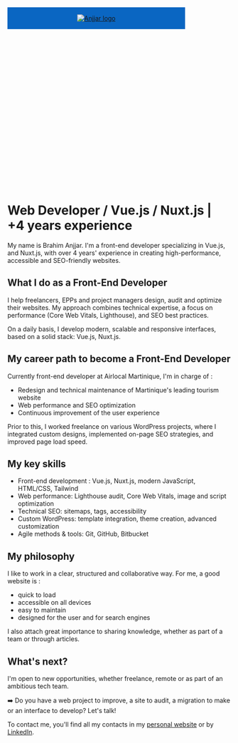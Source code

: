 

<svg fill="none" viewBox="0 0 400 400" width="400" height="400" xmlns="http://www.w3.org/2000/svg">
    <foreignObject width="100%" height="100%">
        <div xmlns="http://www.w3.org/1999/xhtml">
            <style>
                .logo-wrapper {
                display: flex;
                justify-content: center;
                padding: 16px;
                background-color: #0a66c2;
            }
            </style>
            <div class="logo-wrapper">
    <a href="https://anjjar.com/">
        <img src="https://anjjar.com/logo.webp" alt="Anjjar logo"style="max-width: 100%;">
    </a>
</div>
        </div>
    </foreignObject>
</svg>
        
# Web Developer / Vue.js / Nuxt.js | +4 years experience

My name is Brahim Anjjar. I'm a front-end developer specializing in Vue.js, and Nuxt.js, with over 4 years' experience in creating high-performance, accessible and SEO-friendly websites.

## What I do as a Front-End Developer

I help freelancers, EPPs and project managers design, audit and optimize their websites. My approach combines technical expertise, a focus on performance (Core Web Vitals, Lighthouse), and SEO best practices.

On a daily basis, I develop modern, scalable and responsive interfaces, based on a solid stack: Vue.js, Nuxt.js.

## My career path to become a Front-End Developer

Currently front-end developer at Airlocal Martinique, I'm in charge of :

- Redesign and technical maintenance of Martinique's leading tourism website
- Web performance and SEO optimization
- Continuous improvement of the user experience

Prior to this, I worked freelance on various WordPress projects, where I integrated custom designs, implemented on-page SEO strategies, and improved page load speed.

## My key skills

- Front-end development : Vue.js, Nuxt.js, modern JavaScript, HTML/CSS, Tailwind
- Web performance: Lighthouse audit, Core Web Vitals, image and script optimization
- Technical SEO: sitemaps, tags, accessibility
- Custom WordPress: template integration, theme creation, advanced customization
- Agile methods & tools: Git, GitHub, Bitbucket

## My philosophy

I like to work in a clear, structured and collaborative way. For me, a good website is :

- quick to load
- accessible on all devices
- easy to maintain
- designed for the user and for search engines

I also attach great importance to sharing knowledge, whether as part of a team or through articles.

## What's next?

I'm open to new opportunities, whether freelance, remote or as part of an ambitious tech team.

➡️ Do you have a web project to improve, a site to audit, a migration to make or an interface to develop? Let's talk!

To contact me, you'll find all my contacts in my [personal website](https://anjjar.com/en/contact) or by [LinkedIn](https://www.linkedin.com/in/anjjar/).
